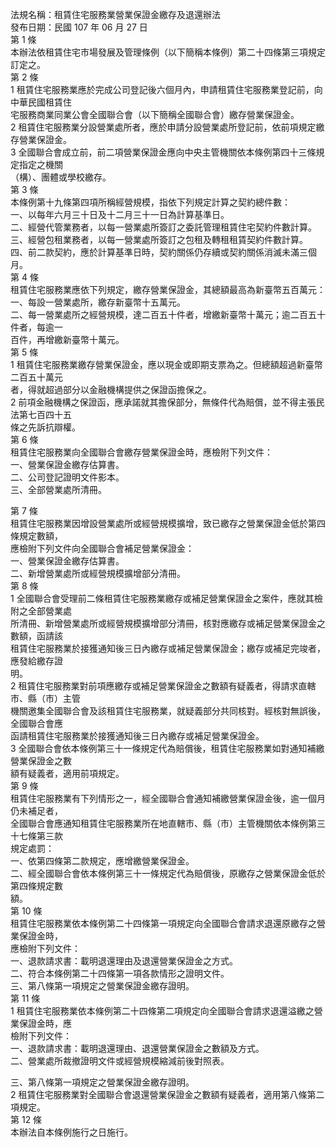 法規名稱：租賃住宅服務業營業保證金繳存及退還辦法  
發布日期：民國 107 年 06 月 27 日  
第 1 條  
本辦法依租賃住宅市場發展及管理條例（以下簡稱本條例）第二十四條第三項規定訂定之。  
第 2 條  
1 租賃住宅服務業應於完成公司登記後六個月內，申請租賃住宅服務業登記前，向中華民國租賃住  
宅服務商業同業公會全國聯合會（以下簡稱全國聯合會）繳存營業保證金。  
2 租賃住宅服務業分設營業處所者，應於申請分設營業處所登記前，依前項規定繳存營業保證金。  
3 全國聯合會成立前，前二項營業保證金應向中央主管機關依本條例第四十三條規定指定之機關  
（構）、團體或學校繳存。  
第 3 條  
本條例第十九條第四項所稱經營規模，指依下列規定計算之契約總件數：  
一、以每年六月三十日及十二月三十一日為計算基準日。  
二、經營代管業務者，以每一營業處所簽訂之委託管理租賃住宅契約件數計算。  
三、經營包租業務者，以每一營業處所簽訂之包租及轉租租賃契約件數計算。  
四、前二款契約，應於計算基準日時，契約關係仍存續或契約關係消滅未滿三個月。  
第 4 條  
租賃住宅服務業應依下列規定，繳存營業保證金，其總額最高為新臺幣五百萬元：  
一、每設一營業處所，繳存新臺幣十五萬元。  
二、每一營業處所之經營規模，達二百五十件者，增繳新臺幣十萬元；逾二百五十件者，每逾一  
百件，再增繳新臺幣十萬元。  
第 5 條  
1 租賃住宅服務業繳存營業保證金，應以現金或即期支票為之。但總額超過新臺幣二百五十萬元  
者，得就超過部分以金融機構提供之保證函擔保之。  
2 前項金融機構之保證函，應承諾就其擔保部分，無條件代為賠償，並不得主張民法第七百四十五  
條之先訴抗辯權。  
第 6 條  
租賃住宅服務業向全國聯合會繳存營業保證金時，應檢附下列文件：  
一、營業保證金繳存估算書。  
二、公司登記證明文件影本。  
三、全部營業處所清冊。  


第 7 條  
租賃住宅服務業因增設營業處所或經營規模擴增，致已繳存之營業保證金低於第四條規定數額，  
應檢附下列文件向全國聯合會補足營業保證金：  
一、營業保證金繳存估算書。  
二、新增營業處所或經營規模擴增部分清冊。  
第 8 條  
1 全國聯合會受理前二條租賃住宅服務業繳存或補足營業保證金之案件，應就其檢附之全部營業處  
所清冊、新增營業處所或經營規模擴增部分清冊，核對應繳存或補足營業保證金之數額，函請該  
租賃住宅服務業於接獲通知後三日內繳存或補足營業保證金；繳存或補足完竣者，應發給繳存證  
明。  
2 租賃住宅服務業對前項應繳存或補足營業保證金之數額有疑義者，得請求直轄市、縣（市）主管  
機關邀集全國聯合會及該租賃住宅服務業，就疑義部分共同核對。經核對無誤後，全國聯合會應  
函請租賃住宅服務業於接獲通知後三日內繳存或補足營業保證金。  
3 全國聯合會依本條例第三十一條規定代為賠償後，租賃住宅服務業如對通知補繳營業保證金之數  
額有疑義者，適用前項規定。  
第 9 條  
租賃住宅服務業有下列情形之一，經全國聯合會通知補繳營業保證金後，逾一個月仍未補足者，  
全國聯合會應通知租賃住宅服務業所在地直轄市、縣（市）主管機關依本條例第三十七條第三款  
規定處罰：  
一、依第四條第二款規定，應增繳營業保證金。  
二、經全國聯合會依本條例第三十一條規定代為賠償後，原繳存之營業保證金低於第四條規定數  
額。  
第 10 條  
租賃住宅服務業依本條例第二十四條第一項規定向全國聯合會請求退還原繳存之營業保證金時，  
應檢附下列文件：  
一、退款請求書：載明退還理由及退還營業保證金之方式。  
二、符合本條例第二十四條第一項各款情形之證明文件。  
三、第八條第一項規定之營業保證金繳存證明。  
第 11 條  
1 租賃住宅服務業依本條例第二十四條第二項規定向全國聯合會請求退還溢繳之營業保證金時，應  
檢附下列文件：  
一、退款請求書：載明退還理由、退還營業保證金之數額及方式。  
二、營業處所裁撤證明文件或經營規模縮減前後對照表。  


三、第八條第一項規定之營業保證金繳存證明。  
2 租賃住宅服務業對全國聯合會退還營業保證金之數額有疑義者，適用第八條第二項規定。  
第 12 條  
本辦法自本條例施行之日施行。  


